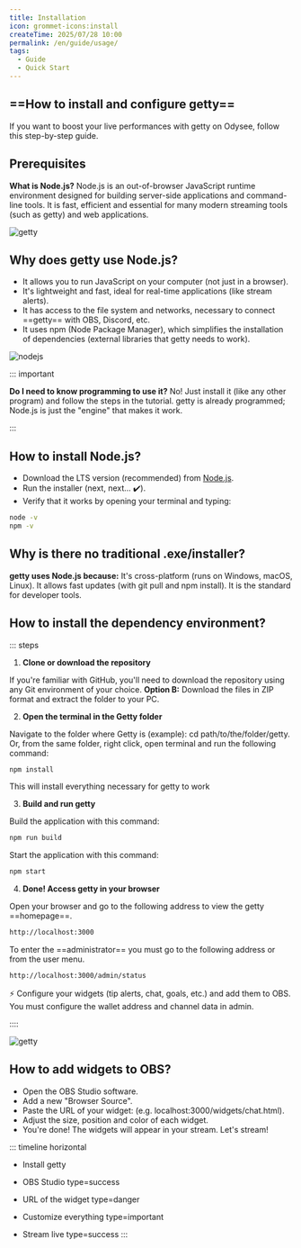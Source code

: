 ```yaml
---
title: Installation
icon: grommet-icons:install
createTime: 2025/07/28 10:00
permalink: /en/guide/usage/
tags:
  - Guide
  - Quick Start
---
```


## ==How to install and configure getty==

If you want to boost your live performances with getty on Odysee, follow this step-by-step guide.

## Prerequisites

**What is Node.js?** Node.js is an out-of-browser JavaScript runtime environment designed for building server-side applications and command-line tools. It is fast, efficient and essential for many modern streaming tools (such as getty) and web applications.

![getty](https://thumbs.odycdn.com/72b81a6bea1e60356dcffc73ba58e5cd.webp)

## Why does getty use Node.js?

- It allows you to run JavaScript on your computer (not just in a browser).
- It's lightweight and fast, ideal for real-time applications (like stream alerts).
- It has access to the file system and networks, necessary to connect ==getty== with OBS, Discord, etc.
- It uses npm (Node Package Manager), which simplifies the installation of dependencies (external libraries that getty needs to work).

![nodejs](https://thumbs.odycdn.com/ef506c21c0db1d42e9abd7a8180e98eb.webp)

::: important

**Do I need to know programming to use it?** No! Just install it (like any other program) and follow the steps in the tutorial. getty is already programmed; Node.js is just the "engine" that makes it work.

:::

## How to install Node.js?

- Download the LTS version (recommended) from [Node.js](https://nodejs.org/).
- Run the installer (next, next... ✔️).
- Verify that it works by opening your terminal and typing:

```sh
node -v
npm -v
```

## Why is there no traditional .exe/installer?

**getty uses Node.js because:** It's cross-platform (runs on Windows, macOS, Linux). It allows fast updates (with git pull and npm install). It is the standard for developer tools.

## How to install the dependency environment?

::: steps

1. **Clone or download the repository**

If you're familiar with GitHub, you'll need to download the repository using any Git environment of your choice. **Option B:** Download the files in ZIP format and extract the folder to your PC.

2. **Open the terminal in the Getty folder**

Navigate to the folder where Getty is (example): cd path/to/the/folder/getty. Or, from the same folder, right click, open terminal and run the following command:

```sh
npm install
```

This will install everything necessary for getty to work

3. **Build and run getty**

Build the application with this command:

```sh
npm run build
```

Start the application with this command:

```sh
npm start
```

4. **Done! Access getty in your browser**

Open your browser and go to the following address to view the getty ==homepage==.

```sh
http://localhost:3000
```

To enter the ==administrator== you must go to the following address or from the user menu.

```sh
http://localhost:3000/admin/status
```

⚡ Configure your widgets (tip alerts, chat, goals, etc.) and add them to OBS. You must configure the wallet address and channel data in admin.

::::

![getty](https://thumbs.odycdn.com/8812c1f415b7e9693ee5f5e63f9f3ca6.webp)

## How to add widgets to OBS?

- Open the OBS Studio software.
- Add a new "Browser Source".
- Paste the URL of your widget: (e.g. localhost:3000/widgets/chat.html).
- Adjust the size, position and color of each widget.
- You're done! The widgets will appear in your stream. Let's stream!

::: timeline horizontal

- Install getty

- OBS Studio
  type=success

- URL of the widget
  type=danger

- Customize everything
  type=important

- Stream live
  type=success
  :::
